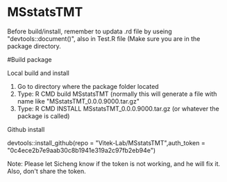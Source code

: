 # MSstatsTMT

Before build/install, remember to updata .rd file by useing "devtools::document()", also in Test.R file (Make sure you are in the package directory.

#Build package

Local build and install
1. Go to directory where the package folder located
2. Type: R CMD build MSstatsTMT (normally this will generate a file with name like "MSstatsTMT_0.0.0.9000.tar.gz"
3. Type: R CMD INSTALL MSstatsTMT_0.0.0.9000.tar.gz (or whatever the package is called)


Github install

devtools::install_github(repo = "Vitek-Lab/MSstatsTMT",auth_token = "0c4ece2b7e9aab30c8b1941e319a2c97fb2eb94e")


Note: Please let Sicheng know if the token is not working, and he will fix it. Also, don't share the token.


